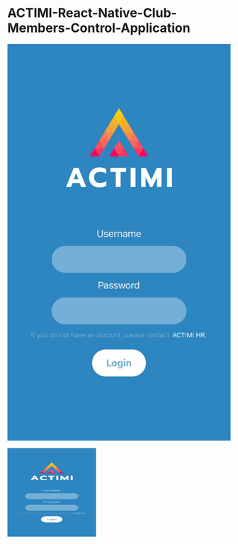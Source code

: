 # ACTIMI-React-Native-Club-Members-Control-Application


![MELIHCENGELLI](https://raw.githubusercontent.com/melihcengelli/ACTIMI-React-Native-Club-Members-Control-Application/main/assets/login.jpeg?token=GHSAT0AAAAAABRIHPXMZ2SFN5RPP34XG54IYTP27PA)

<img src="https://raw.githubusercontent.com/melihcengelli/ACTIMI-React-Native-Club-Members-Control-Application/main/assets/login.jpeg?token=GHSAT0AAAAAABRIHPXMZ2SFN5RPP34XG54IYTP27PA" alt="drawing" width="200" height="200"/>